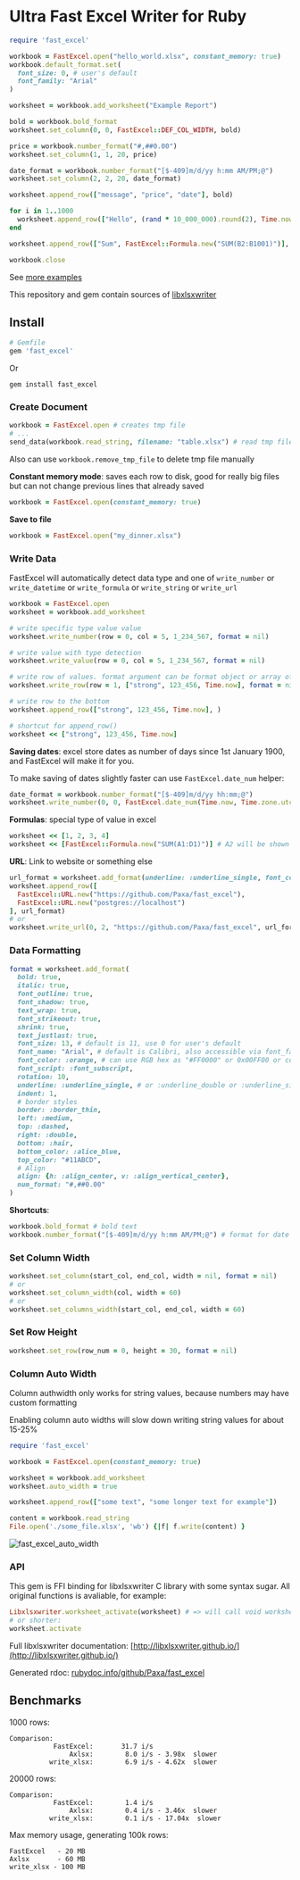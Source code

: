 # Ultra Fast Excel Writer for Ruby

```ruby
require 'fast_excel'

workbook = FastExcel.open("hello_world.xlsx", constant_memory: true)
workbook.default_format.set(
  font_size: 0, # user's default
  font_family: "Arial"
)

worksheet = workbook.add_worksheet("Example Report")

bold = workbook.bold_format
worksheet.set_column(0, 0, FastExcel::DEF_COL_WIDTH, bold)

price = workbook.number_format("#,##0.00")
worksheet.set_column(1, 1, 20, price)

date_format = workbook.number_format("[$-409]m/d/yy h:mm AM/PM;@")
worksheet.set_column(2, 2, 20, date_format)

worksheet.append_row(["message", "price", "date"], bold)

for i in 1..1000
  worksheet.append_row(["Hello", (rand * 10_000_000).round(2), Time.now])
end

worksheet.append_row(["Sum", FastExcel::Formula.new("SUM(B2:B1001)")], bold)

workbook.close
```

See [more examples](https://github.com/Paxa/fast_excel/tree/master/examples)

This repository and gem contain sources of [libxlsxwriter](https://github.com/jmcnamara/libxlsxwriter)

## Install

```ruby
# Gemfile
gem 'fast_excel'
```
Or
```
gem install fast_excel
```



### Create Document
```ruby
workbook = FastExcel.open # creates tmp file
# ...
send_data(workbook.read_string, filename: "table.xlsx") # read tmp file and delete it
```

Also can use  `workbook.remove_tmp_file` to delete tmp file manually


**Constant memory mode**: saves each row to disk, good for really big files but can not change previous lines that already saved
```ruby
workbook = FastExcel.open(constant_memory: true)
```

**Save to file**
```ruby
workbook = FastExcel.open("my_dinner.xlsx")
```

### Write Data
FastExcel will automatically detect data type and one of `write_number` or `write_datetime` or `write_formula` or `write_string` or `write_url`
```ruby
workbook = FastExcel.open
worksheet = workbook.add_worksheet

# write specific type value value
worksheet.write_number(row = 0, col = 5, 1_234_567, format = nil)

# write value with type detection
worksheet.write_value(row = 0, col = 5, 1_234_567, format = nil)

# write row of values. format argument can be format object or array of format objects
worksheet.write_row(row = 1, ["strong", 123_456, Time.now], format = nil)

# write row to the bottom
worksheet.append_row(["strong", 123_456, Time.now], )

# shortcut for append_row()
worksheet << ["strong", 123_456, Time.now]
```

**Saving dates**: excel store dates as number of days since 1st January 1900, and FastExcel will make it for you.

To make saving of dates slightly faster can use `FastExcel.date_num` helper:
```ruby
date_format = workbook.number_format("[$-409]m/d/yy hh:mm;@")
worksheet.write_number(0, 0, FastExcel.date_num(Time.now, Time.zone.utc_offset), date_format)
```

**Formulas**: special type of value in excel
```ruby
worksheet << [1, 2, 3, 4]
worksheet << [FastExcel::Formula.new("SUM(A1:D1)")] # A2 will be shown as 10
```

**URL**: Link to website or something else
```ruby
url_format = worksheet.add_format(underline: :underline_single, font_color: :blue) # format is optional
worksheet.append_row([
  FastExcel::URL.new("https://github.com/Paxa/fast_excel"),
  FastExcel::URL.new("postgres://localhost")
], url_format)
# or
worksheet.write_url(0, 2, "https://github.com/Paxa/fast_excel", url_format)
```


### Data Formatting
```ruby
format = worksheet.add_format(
  bold: true,
  italic: true,
  font_outline: true,
  font_shadow: true,
  text_wrap: true,
  font_strikeout: true,
  shrink: true,
  text_justlast: true,
  font_size: 13, # default is 11, use 0 for user's default
  font_name: "Arial", # default is Calibri, also accessible via font_family
  font_color: :orange, # can use RGB hex as "#FF0000" or 0x00FF00 or color name as symbol or string
  font_script: :font_subscript,
  rotation: 10,
  underline: :underline_single, # or :underline_double or :underline_single_accounting or :underline_double_accounting
  indent: 1,
  # border styles
  border: :border_thin,
  left: :medium,
  top: :dashed,
  right: :double,
  bottom: :hair,
  bottom_color: :alice_blue,
  top_color: "#11ABCD",
  # Align
  align: {h: :align_center, v: :align_vertical_center},
  num_format: "#,##0.00"
)
```

**Shortcuts**:
```ruby
workbook.bold_format # bold text
workbook.number_format("[$-409]m/d/yy h:mm AM/PM;@") # format for date
```

### Set Column Width

```ruby
worksheet.set_column(start_col, end_col, width = nil, format = nil)
# or
worksheet.set_column_width(col, width = 60)
# or
worksheet.set_columns_width(start_col, end_col, width = 60)
```

### Set Row Height
```ruby
worksheet.set_row(row_num = 0, height = 30, format = nil)
```

### Column Auto Width

Column authwidth only works for string values, because numbers may have custom formatting

Enabling column auto widths will slow down writing string values for about 15-25%

```ruby
require 'fast_excel'

workbook = FastExcel.open(constant_memory: true)

worksheet = workbook.add_worksheet
worksheet.auto_width = true

worksheet.append_row(["some text", "some longer text for example"])

content = workbook.read_string
File.open('./some_file.xlsx', 'wb') {|f| f.write(content) }
```

![fast_excel_auto_width](https://user-images.githubusercontent.com/26019/51788441-ba981300-21b0-11e9-9611-54dda78effcd.png)


### API

This gem is FFI binding for libxlsxwriter C library with some syntax sugar. All original functions is avaliable, for example:

```ruby
Libxlsxwriter.worksheet_activate(worksheet) # => will call void worksheet_activate(lxw_worksheet *worksheet)
# or shorter:
worksheet.activate
```

Full libxlsxwriter documentation: [http://libxlsxwriter.github.io/](http://libxlsxwriter.github.io/)

Generated rdoc: [rubydoc.info/github/Paxa/fast_excel](https://www.rubydoc.info/github/Paxa/fast_excel)

## Benchmarks

1000 rows:
```
Comparison:
           FastExcel:       31.7 i/s
               Axlsx:        8.0 i/s - 3.98x  slower
          write_xlsx:        6.9 i/s - 4.62x  slower
```

20000 rows:
```
Comparison:
           FastExcel:        1.4 i/s
               Axlsx:        0.4 i/s - 3.46x  slower
          write_xlsx:        0.1 i/s - 17.04x  slower
```

Max memory usage, generating 100k rows:
```
FastExcel   - 20 MB
Axlsx       - 60 MB
write_xlsx - 100 MB
```
